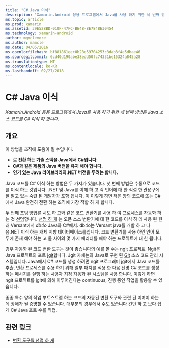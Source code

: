 ```yaml
---
title: "C# Java 이식"
description: "Xamarin.Android 응용 프로그램에서 Java를 사용 하기 위한 세 번째 방법은 Java 소스 코드를 C# 이식 하 합니다."
ms.topic: article
ms.prod: xamarin
ms.assetid: 39E528BD-010F-47FC-BE48-8E7848E30454
ms.technology: xamarin-android
author: mgmclemore
ms.author: mamcle
ms.date: 04/05/2016
ms.openlocfilehash: bf881861eec0b28e59704253c3dab3f4e5dbae46
ms.sourcegitcommit: 6cd40d190abe38edd50fc74331be15324a845a28
ms.translationtype: MT
ms.contentlocale: ko-KR
ms.lasthandoff: 02/27/2018
---
```

# <a name="porting-java-to-c"></a>C# Java 이식

_Xamarin.Android 응용 프로그램에서 Java를 사용 하기 위한 세 번째 방법은 Java 소스 코드를 C# 이식 하 합니다._

## <a name="overview"></a>개요

이 방법을 조직에 도움이 될 수입니다.

-  **로 전환 하는 기술 스택을 Java에서 C#입니다.**
-  **C#과 같은 제품의 Java 버전을 유지 해야 합니다.**
-  **인기 있는 Java 라이브러리의.NET 버전을 두려는 합니다.**


Java 코드를 C# 이식 하는 방법은 두 가지가 있습니다. 첫 번째 방법은 수동으로 코드를 이식 하는 것입니다. .NET 및 Java를 이해 하 고 각 언어에 대 한 적절 한 관용구에 잘 알고 있는 숙련 된 개발자가 포함 됩니다. 이 이렇게 하면 적은 양의 코드에 또는 C#에서 Java 완전히 전환 하는 조직에 가장 적합 하 게 합니다.

두 번째 포팅 방법론 시도 하 고와 같은 코드 변환기를 사용 하 여 프로세스를 자동화 하는 것 [선명](https://github.com/mono/sharpen)합니다. [선명 하 게](https://github.com/mono/sharpen) 는 오픈 소스 변환기에 대 한 코드를 이식 하 데 사용 된 원래 Versant에서 *db4o* Java와 C#에서. db4o는 Versant java를 개발 하 고 다음.NET 이식 하는 개체 지향 데이터베이스를입니다. 코드 변환기를 사용 하면 언어 모두에 존재 해야 하는 고 둘 사이의 몇 가지 패리티를 해야 하는 프로젝트에 대 한 됩니다.

경우 자동화 된 코드 변환 도구는 것이 좋습니다의 예를 볼 수는 [ngit](https://github.com/mono/ngit) 프로젝트.
Ngit은 Java 프로젝트의 포트 [jgit](http://eclipse.org/)합니다.
Jgit 자체는의 Java로 구현 된 [Git](http://git-scm.com/) 소스 코드 관리 시스템입니다. Java에서 C# 코드를 생성 하려면 ngit 프로그래머 jgit에서 Java 코드를 추출, 변환 프로세스를 수용 하기 위해 일부 패치를 적용 한 다음 선명 C# 코드를 생성 하는 메시지를 실행 하는 사용자 지정 자동화 된 시스템을 사용 합니다. 이렇게 하면 ngit 프로젝트를 jgit에 의해 이루어진다는 continuous, 진행 중인 작업을 활용할 수 있습니다.

종종 특수 양의 작업 부트스트랩 하는 코드의 자동된 변환 도구와 관련 된 이며이 하는 데 장애가 될 증명할 수 있습니다. 대부분의 경우에서 수도 있습니다 간단 하 고 보다 쉽게 C# Java 포트 수를 직접.



## <a name="related-links"></a>관련 링크

- [변환 도구를 선명 하 게](https://github.com/mono/sharpen)

